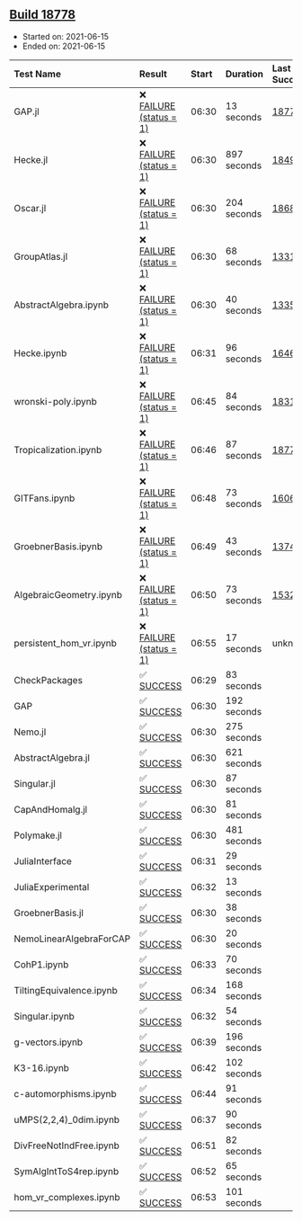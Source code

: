 ## [Build 18778](https://oscarci.mathematik.uni-kl.de/job/oscar/18778/)

* Started on: 2021-06-15
* Ended on: 2021-06-15

| Test Name    | Result | Start | Duration | Last Success | First Failure |
|:-------------|:-------|:------|:---------|:-------------|:--------------|
| GAP.jl | ❌ [FAILURE (status = 1)](https://oscarci.mathematik.uni-kl.de/job/oscar/18778/artifact/logs/build-18778/GAP.jl.log) | 06:30 | 13 seconds | [18776](https://oscarci.mathematik.uni-kl.de/job/oscar/18776/) | [18777](https://oscarci.mathematik.uni-kl.de/job/oscar/18777/) |
| Hecke.jl | ❌ [FAILURE (status = 1)](https://oscarci.mathematik.uni-kl.de/job/oscar/18778/artifact/logs/build-18778/Hecke.jl.log) | 06:30 | 897 seconds | [18490](https://oscarci.mathematik.uni-kl.de/job/oscar/18490/) | [18491](https://oscarci.mathematik.uni-kl.de/job/oscar/18491/) |
| Oscar.jl | ❌ [FAILURE (status = 1)](https://oscarci.mathematik.uni-kl.de/job/oscar/18778/artifact/logs/build-18778/Oscar.jl.log) | 06:30 | 204 seconds | [18684](https://oscarci.mathematik.uni-kl.de/job/oscar/18684/) | [18685](https://oscarci.mathematik.uni-kl.de/job/oscar/18685/) |
| GroupAtlas.jl | ❌ [FAILURE (status = 1)](https://oscarci.mathematik.uni-kl.de/job/oscar/18778/artifact/logs/build-18778/GroupAtlas.jl.log) | 06:30 | 68 seconds | [13311](https://oscarci.mathematik.uni-kl.de/job/oscar/13311/) | [13312](https://oscarci.mathematik.uni-kl.de/job/oscar/13312/) |
| AbstractAlgebra.ipynb | ❌ [FAILURE (status = 1)](https://oscarci.mathematik.uni-kl.de/job/oscar/18778/artifact/logs/build-18778/AbstractAlgebra.ipynb.log) | 06:30 | 40 seconds | [13355](https://oscarci.mathematik.uni-kl.de/job/oscar/13355/) | [13356](https://oscarci.mathematik.uni-kl.de/job/oscar/13356/) |
| Hecke.ipynb | ❌ [FAILURE (status = 1)](https://oscarci.mathematik.uni-kl.de/job/oscar/18778/artifact/logs/build-18778/Hecke.ipynb.log) | 06:31 | 96 seconds | [16463](https://oscarci.mathematik.uni-kl.de/job/oscar/16463/) | [16464](https://oscarci.mathematik.uni-kl.de/job/oscar/16464/) |
| wronski-poly.ipynb | ❌ [FAILURE (status = 1)](https://oscarci.mathematik.uni-kl.de/job/oscar/18778/artifact/logs/build-18778/wronski-poly.ipynb.log) | 06:45 | 84 seconds | [18314](https://oscarci.mathematik.uni-kl.de/job/oscar/18314/) | [18315](https://oscarci.mathematik.uni-kl.de/job/oscar/18315/) |
| Tropicalization.ipynb | ❌ [FAILURE (status = 1)](https://oscarci.mathematik.uni-kl.de/job/oscar/18778/artifact/logs/build-18778/Tropicalization.ipynb.log) | 06:46 | 87 seconds | [18777](https://oscarci.mathematik.uni-kl.de/job/oscar/18777/) | [18778](https://oscarci.mathematik.uni-kl.de/job/oscar/18778/) |
| GITFans.ipynb | ❌ [FAILURE (status = 1)](https://oscarci.mathematik.uni-kl.de/job/oscar/18778/artifact/logs/build-18778/GITFans.ipynb.log) | 06:48 | 73 seconds | [16068](https://oscarci.mathematik.uni-kl.de/job/oscar/16068/) | [16069](https://oscarci.mathematik.uni-kl.de/job/oscar/16069/) |
| GroebnerBasis.ipynb | ❌ [FAILURE (status = 1)](https://oscarci.mathematik.uni-kl.de/job/oscar/18778/artifact/logs/build-18778/GroebnerBasis.ipynb.log) | 06:49 | 43 seconds | [13748](https://oscarci.mathematik.uni-kl.de/job/oscar/13748/) | [13749](https://oscarci.mathematik.uni-kl.de/job/oscar/13749/) |
| AlgebraicGeometry.ipynb | ❌ [FAILURE (status = 1)](https://oscarci.mathematik.uni-kl.de/job/oscar/18778/artifact/logs/build-18778/AlgebraicGeometry.ipynb.log) | 06:50 | 73 seconds | [15322](https://oscarci.mathematik.uni-kl.de/job/oscar/15322/) | [15323](https://oscarci.mathematik.uni-kl.de/job/oscar/15323/) |
| persistent_hom_vr.ipynb | ❌ [FAILURE (status = 1)](https://oscarci.mathematik.uni-kl.de/job/oscar/18778/artifact/logs/build-18778/persistent_hom_vr.ipynb.log) | 06:55 | 17 seconds | unknown | unknown |
| CheckPackages | ✅ [SUCCESS](https://oscarci.mathematik.uni-kl.de/job/oscar/18778/artifact/logs/build-18778/CheckPackages.log) | 06:29 | 83 seconds |  |  |
| GAP | ✅ [SUCCESS](https://oscarci.mathematik.uni-kl.de/job/oscar/18778/artifact/logs/build-18778/GAP.log) | 06:30 | 192 seconds |  |  |
| Nemo.jl | ✅ [SUCCESS](https://oscarci.mathematik.uni-kl.de/job/oscar/18778/artifact/logs/build-18778/Nemo.jl.log) | 06:30 | 275 seconds |  |  |
| AbstractAlgebra.jl | ✅ [SUCCESS](https://oscarci.mathematik.uni-kl.de/job/oscar/18778/artifact/logs/build-18778/AbstractAlgebra.jl.log) | 06:30 | 621 seconds |  |  |
| Singular.jl | ✅ [SUCCESS](https://oscarci.mathematik.uni-kl.de/job/oscar/18778/artifact/logs/build-18778/Singular.jl.log) | 06:30 | 87 seconds |  |  |
| CapAndHomalg.jl | ✅ [SUCCESS](https://oscarci.mathematik.uni-kl.de/job/oscar/18778/artifact/logs/build-18778/CapAndHomalg.jl.log) | 06:30 | 81 seconds |  |  |
| Polymake.jl | ✅ [SUCCESS](https://oscarci.mathematik.uni-kl.de/job/oscar/18778/artifact/logs/build-18778/Polymake.jl.log) | 06:30 | 481 seconds |  |  |
| JuliaInterface | ✅ [SUCCESS](https://oscarci.mathematik.uni-kl.de/job/oscar/18778/artifact/logs/build-18778/JuliaInterface.log) | 06:31 | 29 seconds |  |  |
| JuliaExperimental | ✅ [SUCCESS](https://oscarci.mathematik.uni-kl.de/job/oscar/18778/artifact/logs/build-18778/JuliaExperimental.log) | 06:32 | 13 seconds |  |  |
| GroebnerBasis.jl | ✅ [SUCCESS](https://oscarci.mathematik.uni-kl.de/job/oscar/18778/artifact/logs/build-18778/GroebnerBasis.jl.log) | 06:30 | 38 seconds |  |  |
| NemoLinearAlgebraForCAP | ✅ [SUCCESS](https://oscarci.mathematik.uni-kl.de/job/oscar/18778/artifact/logs/build-18778/NemoLinearAlgebraForCAP.log) | 06:30 | 20 seconds |  |  |
| CohP1.ipynb | ✅ [SUCCESS](https://oscarci.mathematik.uni-kl.de/job/oscar/18778/artifact/logs/build-18778/CohP1.ipynb.log) | 06:33 | 70 seconds |  |  |
| TiltingEquivalence.ipynb | ✅ [SUCCESS](https://oscarci.mathematik.uni-kl.de/job/oscar/18778/artifact/logs/build-18778/TiltingEquivalence.ipynb.log) | 06:34 | 168 seconds |  |  |
| Singular.ipynb | ✅ [SUCCESS](https://oscarci.mathematik.uni-kl.de/job/oscar/18778/artifact/logs/build-18778/Singular.ipynb.log) | 06:32 | 54 seconds |  |  |
| g-vectors.ipynb | ✅ [SUCCESS](https://oscarci.mathematik.uni-kl.de/job/oscar/18778/artifact/logs/build-18778/g-vectors.ipynb.log) | 06:39 | 196 seconds |  |  |
| K3-16.ipynb | ✅ [SUCCESS](https://oscarci.mathematik.uni-kl.de/job/oscar/18778/artifact/logs/build-18778/K3-16.ipynb.log) | 06:42 | 102 seconds |  |  |
| c-automorphisms.ipynb | ✅ [SUCCESS](https://oscarci.mathematik.uni-kl.de/job/oscar/18778/artifact/logs/build-18778/c-automorphisms.ipynb.log) | 06:44 | 91 seconds |  |  |
| uMPS(2,2,4)_0dim.ipynb | ✅ [SUCCESS](https://oscarci.mathematik.uni-kl.de/job/oscar/18778/artifact/logs/build-18778/uMPS-2-2-4-_0dim.ipynb.log) | 06:37 | 90 seconds |  |  |
| DivFreeNotIndFree.ipynb | ✅ [SUCCESS](https://oscarci.mathematik.uni-kl.de/job/oscar/18778/artifact/logs/build-18778/DivFreeNotIndFree.ipynb.log) | 06:51 | 82 seconds |  |  |
| SymAlgIntToS4rep.ipynb | ✅ [SUCCESS](https://oscarci.mathematik.uni-kl.de/job/oscar/18778/artifact/logs/build-18778/SymAlgIntToS4rep.ipynb.log) | 06:52 | 65 seconds |  |  |
| hom_vr_complexes.ipynb | ✅ [SUCCESS](https://oscarci.mathematik.uni-kl.de/job/oscar/18778/artifact/logs/build-18778/hom_vr_complexes.ipynb.log) | 06:53 | 101 seconds |  |  |
